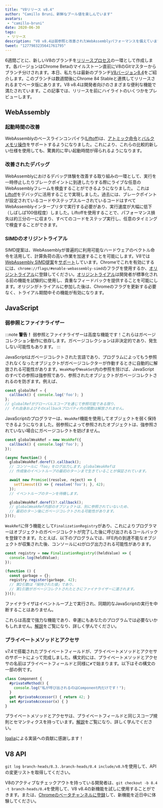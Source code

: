 ```yaml
---
title: "V8リリース v8.4"
author: "Camillo Bruni、新鮮なブール値を楽しんでいます"
avatars: 
 - "camillo-bruni"
date: 2020-06-30
tags: 
 - リリース
description: "V8 v8.4は弱参照と改善されたWebAssemblyパフォーマンスを備えています。"
tweet: "1277983235641761795"
---
```

6週間ごとに、新しいV8のブランチを[リリースプロセス](https://v8.dev/docs/release-process)の一環として作成します。各バージョンはChrome Betaのマイルストーン直前にV8のGitマスターからブランチ分けされます。本日、私たちは最新のブランチ[V8バージョン8.4](https://chromium.googlesource.com/v8/v8.git/+log/branch-heads/8.4)をご紹介します。このブランチは数週間後にChrome 84 Stableと連携してリリースされるまでベータ版にあります。V8 v8.4は開発者向けのさまざまな便利な機能で満たされています。この記事では、リリースを前にハイライトのいくつかをプレビューします。

<!--truncate-->
## WebAssembly

### 起動時間の改善

WebAssemblyのベースラインコンパイラ([Liftoff](https://v8.dev/blog/liftoff))は、[アトミック命令](https://github.com/WebAssembly/threads)と[バルクメモリ操作](https://github.com/WebAssembly/bulk-memory-operations)をサポートするようになりました。これにより、これらの比較的新しい仕様を使用しても、驚異的に早い起動時間が得られるようになります。

### 改善されたデバッグ

WebAssemblyにおけるデバッグ体験を改善する取り組みの一環として、実行を一時停止したりブレークポイントに到達したりする際にライブな任意のWebAssemblyフレームを検査することができるようになりました。
これは[Liftoff](https://v8.dev/blog/liftoff)をデバッグに活用することで実現しました。過去には、ブレークポイントが設定されているコードやステップスルーされているコードはすべてWebAssemblyインタープリタで実行する必要があり、実行速度が大幅に低下（しばしば100倍程度）しました。Liftoffを使用することで、パフォーマンス損失は約三分の一に収まり、すべてのコードをステップ実行し、任意のタイミングで検査することができます。

### SIMDのオリジントライアル

SIMD提案は、WebAssemblyが普遍的に利用可能なハードウェアのベクトル命令を活用して、計算負荷の高い作業を加速することを可能にします。V8では[WebAssembly SIMD提案](https://github.com/WebAssembly/simd)を[サポート](https://v8.dev/features/simd)しています。Chromeでこれを有効にするには、`chrome://flags/#enable-webassembly-simd`のフラグを使用するか、[オリジントライアル](https://developers.chrome.com/origintrials/#/view_trial/-4708513410415853567)に登録してください。[オリジントライアル](https://github.com/GoogleChrome/OriginTrials/blob/gh-pages/developer-guide.md)は開発者が標準化される前の機能を試験的に使用し、貴重なフィードバックを提供することを可能にします。オリジンがトライアルに参加した後は、Chromeのフラグを更新する必要なく、トライアル期間中その機能が有効になります。

## JavaScript

### 弱参照とファイナライザー

:::note
**警告！** 弱参照とファイナライザーは高度な機能です！これらはガベージコレクション動作に依存します。ガベージコレクションは非決定的であり、発生しない可能性もあります。
:::

JavaScriptはガベージコレクトされた言語であり、プログラムによってもう参照されなくなったオブジェクトがガベージコレクターが作動するときに自動的に解放される可能性があります。`WeakMap`や`WeakSet`内の参照を除けば、JavaScriptのすべての参照は強参照であり、参照されたオブジェクトがガベージコレクトされるのを防ぎます。例えば、

```js
const globalRef = {
  callback() { console.log('foo'); }
};
// globalRefがグローバルスコープを通じて参照可能である限り、
// それ自身およびそのcallbackプロパティ内の関数は解放されません。
```

JavaScriptのプログラマーは、`WeakRef`機能を使用してオブジェクトを弱く保持できるようになりました。弱参照によって参照されたオブジェクトは、強参照されていない場合にガベージコレクトを妨げません。

```js
const globalWeakRef = new WeakRef({
  callback() { console.log('foo'); }
});

(async function() {
  globalWeakRef.deref().callback();
  // コンソールに「foo」をログ出力します。globalWeakRefは
  // 作成後のイベントループの最初のターンまで生きていることが保証されています。

  await new Promise((resolve, reject) => {
    setTimeout(() => { resolve('foo'); }, 42);
  });
  // イベントループのターンを待機します。

  globalWeakRef.deref()?.callback();
  // globalWeakRef内部のオブジェクトは、別に参照されていないため、
  // 最初のターン後にガベージコレクトされる可能性があります。
})();
```

`WeakRef`に伴う機能として`FinalizationRegistry`があり、これによりプログラマーはオブジェクトのガベージコレクトが完了した後に呼び出されるコールバックを登録できます。たとえば、以下のプログラムでは、IIFE内の到達不能なオブジェクトが収集された後、コンソールに`42`がログ出力される可能性があります。

```js
const registry = new FinalizationRegistry((heldValue) => {
  console.log(heldValue);
});

(function () {
  const garbage = {};
  registry.register(garbage, 42);
  // 第2引数は「保持された値」であり、
  // 第1引数がガベージコレクトされたときにファイナライザーに渡されます。
})();
```

ファイナライザはイベントループ上で実行され、同期的なJavaScriptの実行を中断することはありません。

これらは高度で強力な機能であり、幸運にもあなたのプログラムでは必要ないかもしれません。[解説](https://v8.dev/features/weak-references)をご覧になり、詳しく学んでください。

### プライベートメソッドとアクセサ

v7.4で搭載されたプライベートフィールドが、プライベートメソッドとアクセサのサポートによって完成しました。構文的には、プライベートメソッドとアクセサの名前はプライベートフィールドと同様に`#`で始まります。以下はその構文の一部の例です。

```js
class Component {
  #privateMethod() {
    console.log("私が呼び出されるのはComponent内だけです！");
  }
  get #privateAccessor() { return 42; }
  set #privateAccessor(x) { }
}
```

プライベートメソッドとアクセサは、プライベートフィールドと同じスコープ規則とセマンティクスを持っています。[解説](https://v8.dev/features/class-fields)をご覧になり、詳しく学んでください。

[Igalia](https://twitter.com/igalia)による実装への貢献に感謝します！

## V8 API

`git log branch-heads/8.3..branch-heads/8.4 include/v8.h`を使用して、APIの変更リストを取得してください。

V8のアクティブなチェックアウトを持っている開発者は、`git checkout -b 8.4 -t branch-heads/8.4`を使用して、V8 v8.4の新機能を試しに使用することができます。または、[Chromeのベータチャンネルに登録](https://www.google.com/chrome/browser/beta.html)して、新機能を近日中に体験してください。
